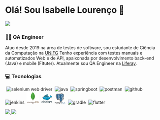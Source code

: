# Olá! Sou Isabelle Lourenço 👋

<a href="https://www.linkedin.com/in/isabelle-lourenco" target="_blank"><img src="https://img.shields.io/badge/-LinkedIn-%230077B5?style=for-the-badge&logo=linkedin&logoColor=white" target="_blank"></a>

### 👩‍💻 QA Engineer

Atuo desde 2019 na área de testes de software, sou estudante de Ciência da Computação na [UNIFG](https://unifg.edu.br/graduacao-tradicional/ciencia-da-computacao/) Tenho experiência com testes manuais e automatizados Web e de API, apaixonada por desenvolvimento back-end (Java) e mobile (Fltuter). Atualmente sou QA Engineer na [Liferay](https://www.liferay.com/).


### 💻 Tecnologias

<p align="left">
  <img href="https://www.selenium.dev/" target="_blank"> <img src="https://upload.wikimedia.org/wikipedia/commons/d/d5/Selenium_Logo.png" alt="selenium web driver" width="35" height="35"/> </img>
  <img href="https://www.java.com/" target="_blank"> <img src="https://www.vectorlogo.zone/logos/java/java-icon.svg" alt="java" width="35" height="35"/> </img>
  <img href="https://spring.io/" target="_blank"> <img src="https://www.vectorlogo.zone/logos/springio/springio-icon.svg" alt="springboot" width="35" height="35"/> </img>
  <img href="https://www.postman.com/" target="_blank"> <img src="https://www.vectorlogo.zone/logos/getpostman/getpostman-icon.svg" alt="postman" width="35" height="35"/> </img>
  <img href="https://www.github.com/" target="_blank"> <img src="https://upload.wikimedia.org/wikipedia/commons/4/4a/GitHub_Mark.png" alt="github" width="35" height="35"/> </img>
  <img href="https://www.jenkins.io/" target="_blank"> <img src="https://www.vectorlogo.zone/logos/jenkins/jenkins-icon.svg" alt="jenkins" width="35" height="35"/> </img>
  <img href="https://www.mongodb.com/" target="_blank"> <img src="https://raw.githubusercontent.com/devicons/devicon/master/icons/mongodb/mongodb-original-wordmark.svg" alt="mongodb" width="40" height="40"/> </img>
  <img href="https://www.docker.com/" target="_blank"> <img src="https://raw.githubusercontent.com/devicons/devicon/master/icons/docker/docker-original-wordmark.svg" alt="docker" width="35" height="35"/> </img>
  <img href="https://www.postgresql.org" target="_blank"> <img src="https://raw.githubusercontent.com/devicons/devicon/master/icons/postgresql/postgresql-original-wordmark.svg" alt="postgresql" width="35" height="35"/> </img> 
  <img href="https://gradle.org/" target="_blank"> <img src="https://www.vectorlogo.zone/logos/gradle/gradle-icon.svg" alt="gradle" width="35" height="35"/> </img>
  <img href="https://flutter.dev/" target="_blank"> <img src="https://www.vectorlogo.zone/logos/flutterio/flutterio-icon.svg" alt="flutter" width="30" height="30"/> </img>
</p>

<div align="left">
  <a href="https://github.com/isabellelourenco">
  <img height="180em" src="https://github-readme-stats.vercel.app/api?username=isabellelourenco&show_icons=true&theme=dracula&include_all_commits=true&count_private=true"/>
  <img height="180em" src="https://github-readme-stats.vercel.app/api/top-langs/?username=isabellelourenco&layout=compact&langs_count=7&theme=dracula"/>
</div>
